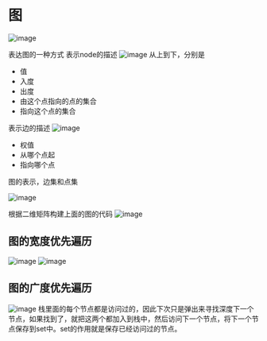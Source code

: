 # 图

![image](https://user-images.githubusercontent.com/43565774/142758750-d7ee486b-38b2-4b2b-958d-0399c5511f58.png)

表达图的一种方式
表示node的描述
![image](https://user-images.githubusercontent.com/43565774/142759443-88012d8e-dd5b-43f0-a2f3-bc297580ce16.png)
从上到下，分别是
- 值
- 入度
- 出度
- 由这个点指向的点的集合
- 指向这个点的集合

表示边的描述
![image](https://user-images.githubusercontent.com/43565774/142759537-dba9a3aa-e7ef-4716-a095-6d902dd50a39.png)
- 权值
- 从哪个点起
- 指向哪个点

图的表示，边集和点集

![image](https://user-images.githubusercontent.com/43565774/142759679-95421d22-2b96-4681-9b32-d3a4753945b6.png)

根据二维矩阵构建上面的图的代码
![image](https://user-images.githubusercontent.com/43565774/142759766-81df64fe-81ae-4ee2-b917-8d0b186511b6.png)

## 图的宽度优先遍历
![image](https://user-images.githubusercontent.com/43565774/142759860-a07c5d09-3996-41a9-b7f5-9650028eee9c.png)
![image](https://user-images.githubusercontent.com/43565774/142759911-078d0e38-bda0-49aa-8b4f-9f91c181d2b7.png)





## 图的广度优先遍历

![image](https://user-images.githubusercontent.com/43565774/142760807-8415810b-d085-452f-8411-4cb220a1270c.png)
栈里面的每个节点都是访问过的，因此下次只是弹出来寻找深度下一个节点，如果找到了，就把这两个都加入到栈中，然后访问下一个节点，将下一个节点保存到set中。set的作用就是保存已经访问过的节点。

